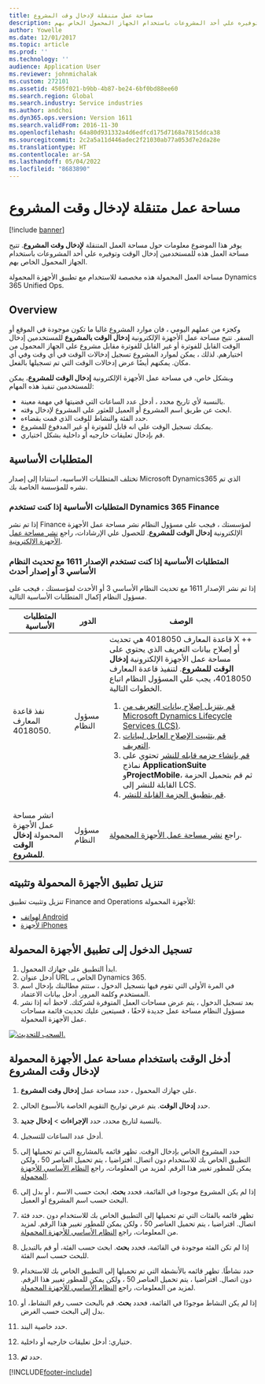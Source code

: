```yaml
---
title: مساحة عمل متنقلة لإدخال وقت المشروع
description: يوفر هذا الموضوع معلومات حول مساحة العمل المتنقلة لإدخال وقت المشروع. تتيح مساحة العمل هذه للمستخدمين إدخال الوقت وتوفيره علي أحد المشروعات باستخدام الجهاز المحمول الخاص بهم.
author: Yowelle
ms.date: 12/01/2017
ms.topic: article
ms.prod: ''
ms.technology: ''
audience: Application User
ms.reviewer: johnmichalak
ms.custom: 272101
ms.assetid: 4505f021-b9bb-4b87-be24-6bf0bd88ee60
ms.search.region: Global
ms.search.industry: Service industries
ms.author: andchoi
ms.dyn365.ops.version: Version 1611
ms.search.validFrom: 2016-11-30
ms.openlocfilehash: 64a80d931332a4d6edfcd175d7168a7815ddca38
ms.sourcegitcommit: 2c2a5a11d446adec2f21030ab77a053d7e2da28e
ms.translationtype: HT
ms.contentlocale: ar-SA
ms.lasthandoff: 05/04/2022
ms.locfileid: "8683890"
---
```

# <a name="project-time-entry-mobile-workspace"></a>مساحة عمل متنقلة لإدخال وقت المشروع

[!include [banner](../includes/banner.md)]

يوفر هذا الموضوع معلومات حول مساحة العمل المتنقلة **لإدخال وقت المشروع**. تتيح مساحة العمل هذه للمستخدمين إدخال الوقت وتوفيره علي أحد المشروعات باستخدام الجهاز المحمول الخاص بهم.

مساحة العمل المحمولة هذه مخصصة للاستخدام مع تطبيق الأجهزة المحمولة Dynamics 365 Unified Ops. 

## <a name="overview"></a>Overview
وكجزء من عملهم اليومي ، فان موارد المشروع غالبا ما تكون موجودة في الموقع أو السفر. تتيح مساحة عمل الأجهزة الإلكترونية **إدخال الوقت بالمشروع** للمستخدمين إدخال الوقت القابل للفوترة أو غير القابل للفوترة مقابل مشروع على الجهاز المحمول من اختيارهم. لذلك ، يمكن لموارد المشروع تسجيل إدخالات الوقت في أي وقت وفي أي مكان. يمكنهم أيضًا عرض إدخالات الوقت التي تم تسجيلها بالفعل. 

وبشكل خاص، في مساحة عمل الأجهزة الإلكترونية **إدخال الوقت للمشروع**، يمكن للمستخدمين تنفيذ هذه المهام:

-   بالنسبة لأي تاريخ محدد ، أدخل عدد الساعات التي قضيتها في مهمة معينة.
-   ابحث عن طريق اسم المشروع أو العميل للعثور على المشروع لإدخال وقته.
-   حدد الفئة والنشاط للوقت الذي قمت بقضاءه.
-   يمكنك تسجيل الوقت علي انه قابل للفوترة أو غير المدفوع للمشروع.
-   قم بإدخال تعليقات خارجيه أو داخلية بشكل اختياري.

## <a name="prerequisites"></a>المتطلبات الأساسية
تختلف المتطلبات الاساسيه، استنادا إلى إصدار Microsoft Dynamics365 الذي تم نشره للمؤسسة الخاصة بك.

### <a name="prerequisites-if-you-use-dynamics-365-finance"></a>المتطلبات الأساسية إذا كنت تستخدم Dynamics 365 Finance
إذا تم نشر Finance لمؤسستك ، فيجب على مسؤول النظام نشر مساحة عمل الأجهزة الإلكترونية **إدخال الوقت للمشروع**. للحصول علي الإرشادات، راجع [نشر مساحة عمل الأجهزة الإلكترونية](/dynamics365/fin-ops-core/dev-itpro/mobile-apps/publish-mobile-workspace).

### <a name="prerequisites-if-you-use-version-1611-with-platform-update-3-or-later"></a>المتطلبات الأساسية إذا كنت تستخدم الإصدار 1611 مع تحديث النظام الأساسي 3 أو إصدار أحدث
إذا تم نشر الإصدار 1611 مع تحديث النظام الأساسي 3 أو الأحدث لمؤسستك ، فيجب على مسؤول النظام إكمال المتطلبات الأساسية التالية. 

<table>
<thead>
<tr class="header">
<th>المتطلبات الأساسية</th>
<th>الدور</th>
<th>‏‏الوصف</th>
</tr>
</thead>
<tbody>
<tr class="odd">

<td>نفذ قاعدة المعارف 4018050.</td>
<td>مسؤول النظام</td>
<td>قاعدة المعارف 4018050 هي تحديث X ++ أو إصلاح بيانات التعريف الذي يحتوي على مساحة عمل الأجهزة الإلكترونية <strong>إدخال الوقت للمشروع</strong>. لتنفيذ قاعدة المعارف 4018050، يجب علي المسؤول النظام اتباع الخطوات التالية.
<ol>
<li><a href="/dynamics365/fin-ops-core/dev-itpro/migration-upgrade/download-hotfix-lcs">قم بتنزيل إصلاح بيانات التعريف من Microsoft Dynamics Lifecycle Services ‏(LCS‏)‏</a>.</li>
<li><a href="/dynamics365/fin-ops-core/dev-itpro/migration-upgrade/install-metadata-hotfix-package">قم بتثبيت الإصلاح العاجل لبيانات التعريف</a>.</li>
<li><a href="/dynamics365/fin-ops-core/dev-itpro/deployment/create-apply-deployable-package">قم بإنشاء حزمه قابله للنشر</a> تحتوي على نماذج <strong>ApplicationSuite</strong> و<strong>ProjectMobile</strong>، ثم قم بتحميل الحزمة القابلة للنشر إلى LCS.</li>
<li><a href="/dynamics365/fin-ops-core/dev-itpro/deployment/apply-deployable-package-system">قم بتطبيق الحزمة القابلة للنشر</a>.</li>

</ol></td>
</tr>
<tr class="even">
<td>انشر مساحة عمل الأجهزة المحمولة <strong>إدخال الوقت للمشروع</strong>.</td>
<td>مسؤول النظام</td>
<td>راجع <a href="/dynamics365/fin-ops-core/dev-itpro/mobile-apps/publish-mobile-workspace">نشر مساحة عمل الأجهزة المحمولة</a>.</td>
</tr>
</tbody>
</table>

## <a name="download-and-install-the-mobile-app"></a>تنزيل تطبيق الأجهزة المحمولة وتثبيته

تنزيل وتثبيت تطبيق Finance and Operations للأجهزة المحمولة:

-   [لهواتف Android](https://go.microsoft.com/fwlink/?linkid=850662)
-   [لأجهزة iPhones](https://go.microsoft.com/fwlink/?linkid=850663)

## <a name="sign-in-to-the-mobile-app"></a>تسجيل الدخول إلى تطبيق الأجهزة المحمولة
1.  ابدأ التطبيق على جهازك المحمول.
2.  أدخل عنوان URL الخاص بـ Dynamics 365.
3.  في المرة الأولى التي تقوم فيها بتسجيل الدخول ، ستتم مطالبتك بإدخال اسم المستخدم وكلمة المرور. أدخل بيانات الاعتماد.
4.  بعد تسجيل الدخول ، يتم عرض مساحات العمل المتوفرة لشركتك. لاحظ أنه إذا نشر مسؤول النظام مساحة عمل جديدة لاحقًا ، فسيتعين عليك تحديث قائمة مساحات عمل الأجهزة المحمولة.

[![السحب للتحديث.](./media/pull-to-refresh-list-of-workspaces-183x300.png)](./media/pull-to-refresh-list-of-workspaces.png)

## <a name="enter-time-by-using-the-project-time-entry-mobile-workspace"></a>أدخل الوقت باستخدام مساحة عمل الأجهزة المحمولة لإدخال وقت المشروع
1.  على جهازك المحمول ، حدد مساحة عمل **إدخال وقت المشروع**.
2.  حدد **إدخال الوقت**. يتم عرض تواريخ التقويم الخاصة بالأسبوع الحالي.
3.  بالنسبة لتاريخ محدد، حدد **الإجراءات** &gt; **إدخال جديد**.
4.  أدخل عدد الساعات للتسجيل.
5.  حدد المشروع الخاص بإدخال الوقت. تظهر قائمه بالمشاريع التي تم تحميلها إلى التطبيق الخاص بك للاستخدام دون اتصال. افتراضيا ، يتم تحميل العناصر 50 ، ولكن يمكن للمطور تغيير هذا الرقم. لمزيد من المعلومات، راجع [النظام الأساسي للأجهزة المحمولة](/dynamics365/fin-ops-core/dev-itpro/mobile-apps/mobile-app-home-page).
6.  إذا لم يكن المشروع موجودا في القائمة، فحدد **بحث**. ابحث حسب الاسم ، أو بدل إلى البحث حسب اسم المشروع أو العميل.
7.  حدد فئة‏‎. تظهر قائمه بالفئات التي تم تحميلها إلى التطبيق الخاص بك للاستخدام دون اتصال. افتراضيا ، يتم تحميل العناصر 50 ، ولكن يمكن للمطور تغيير هذا الرقم. لمزيد من المعلومات، راجع [النظام الأساسي للأجهزة المحمولة](/dynamics365/fin-ops-core/dev-itpro/mobile-apps/mobile-app-home-page).
8.  إذا لم تكن الفئة موجودة في القائمة، فحدد **بحث**. ابحث حسب الفئة، أو قم بالتبديل للبحث حسب اسم الفئة.
9.  حدد نشاطًا. تظهر قائمه بالأنشطة التي تم تحميلها إلى التطبيق الخاص بك للاستخدام دون اتصال. افتراضيا ، يتم تحميل العناصر 50 ، ولكن يمكن للمطور تغيير هذا الرقم. لمزيد من المعلومات، راجع [النظام الأساسي للأجهزة المحمولة](/dynamics365/fin-ops-core/dev-itpro/mobile-apps/mobile-app-home-page).
10. إذا لم يكن النشاط موجودًا في القائمة، فحدد **بحث**. قم بالبحث حسب رقم النشاط، أو بدل إلى البحث حسب الغرض.

11. حدد خاصية البند.
12. ختياري: أدخل تعليقات خارجيه أو داخلية.
13. حدد **تم**.


[!INCLUDE[footer-include](../includes/footer-banner.md)]